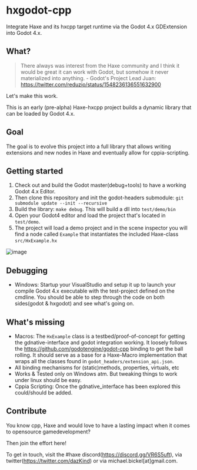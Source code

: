# hxgodot-cpp

Integrate Haxe and its hxcpp target runtime via the Godot 4.x GDExtension into Godot 4.x.

## What?
> There always was interest from the Haxe community and I think it would be great it can work with Godot, but somehow it never materialized into anything. - Godot's Project Lead Juan: https://twitter.com/reduzio/status/1548236136551632900

Let's make this work. 

This is an early (pre-alpha) Haxe-hxcpp project builds a dynamic library that can be loaded by Godot 4.x. 

## Goal
The goal is to evolve this project into a full library that allows writing extensions and new nodes in Haxe and eventually allow for cppia-scripting.

## Getting started

1. Check out and build the Godot master(debug+tools) to have a working Godot 4.x Editor.
2. Then clone this repository and init the godot-headers submodule: `git submodule update --init --recursive`
3. Build the library: `make debug`. This will build a dll into `test/demo/bin`
4. Open your Godot4 editor and load the project that's located in `test/demo`. 
5. The project will load a demo project and in the scene inspector you will find a node called `Example` that instantiates the included Haxe-class `src/HxExample.hx` 

![image](https://user-images.githubusercontent.com/5015415/180604808-f090e6dd-7f87-482f-a4c3-cb452b6e0cf8.png)

## Debugging

- Windows: Startup your VisualStudio and setup it up to launch your compile Godot 4.x executable with the test-project defined on the cmdline. You should be able to step through the code on both sides(godot & hxgodot) and see what's going on.

## What's missing

- Macros: The `HxExample` class is a testbed/proof-of-concept for getting the gdnative-interface and godot integration working. It loosely follows the https://github.com/godotengine/godot-cpp binding to get the ball rolling. It should serve as a base for a Haxe-Macro implementation that wraps all the classes found in `godot_headers/extension_api.json`.
- All binding mechanisms for (static)methods, properties, virtuals, etc
- Works & Tested only on Windows atm. But tweaking things to work under linux should be easy.
- Cppia Scripting: Once the gdnative_interface has been explored this could/should be added.

## Contribute

You know cpp, Haxe and would love to have a lasting impact when it comes to opensource gamedevelopment? 

Then join the effort here!

To get in touch, visit the #haxe discord(https://discord.gg/VR6S5uft), via twitter(https://twitter.com/dazKind) or via michael.bickel[at]gmail.com.
